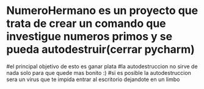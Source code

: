 # NumeroHermano es un proyecto que trata de crear un comando que investigue numeros primos y se pueda autodestruir(cerrar pycharm)
#el principal objetivo de esto es ganar plata
#la autodestruccion no sirve de nada solo para que quede mas bonito :)
#si es posible la autodestruccion sera un virus que te impida entrar al escritorio dejandote en un limbo
